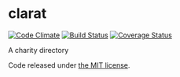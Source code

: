 clarat
======

[![Code Climate](https://codeclimate.com/github/clarat-org/clarat/badges/gpa.svg)](https://codeclimate.com/github/clarat-org/clarat) [![Build Status](https://travis-ci.org/clarat-org/clarat.svg?branch=master)](https://travis-ci.org/clarat-org/clarat) [![Coverage Status](https://img.shields.io/coveralls/clarat-org/clarat.svg)](https://coveralls.io/r/clarat-org/clarat)

A charity directory

Code released under [the MIT license](LICENSE).
